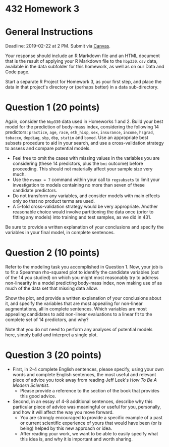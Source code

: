 432 Homework 3
================

General Instructions
====================

Deadline: 2019-02-22 at 2 PM. Submit via [Canvas](https://canvas.case.edu/).

Your response should include an R Markdown file and an HTML document that is the result of applying your R Markdown file to the `hbp330.csv` data, available in the data subfolder for this homework, as well as on our Data and Code page.

Start a separate R Project for Homework 3, as your first step, and place the data in that project's directory or (perhaps better) in a data sub-directory.

Question 1 (20 points)
======================

Again, consider the `hbp330` data used in Homeworks 1 and 2. Build your best model for the prediction of body-mass index, considering the following 14 predictors: `practice`, `age`, `race`, `eth_hisp`, `sex`, `insurance`, `income`, `hsgrad`, `tobacco`, `depdiag`, `sbp`, `dbp`, `statin` and `bpmed`. Use an appropriate best subsets procedure to aid in your search, and use a cross-validation strategy to assess and compare potential models.

-   Feel free to omit the cases with missing values in the variables you are considering (these 14 predictors, plus the `bmi` outcome) before proceeding. This should not materially affect your sample size very much.
-   Use the `nvmax = 7` command within your call to `regsubsets` to limit your investigation to models containing no more than seven of these candidate predictors.
-   Do not transform any variables, and consider models with main effects only so that no product terms are used.
-   A 5-fold cross-validation strategy would be very appropriate. Another reasonable choice would involve partitioning the data once (prior to fitting any models) into training and test samples, as we did in 431.

Be sure to provide a written explanation of your conclusions and specify the variables in your final model, in complete sentences.

Question 2 (10 points)
======================

Refer to the modeling task you accomplished in Question 1. Now, your job is to fit a Spearman rho-squared plot to identify the candidate variables (out of the 14 you studied) on which you might most reasonably try to address non-linearity in a model predicting body-mass index, now making use of as much of the data set that missing data allow.

Show the plot, and provide a written explanation of your conclusions about it, and specify the variables that are most appealing for non-linear augmentations, all in complete sentences. Which variables are most appealing candidates to add non-linear evaluations to a linear fit to the complete set of 14 predictors, and why?

Note that you do not need to perform any analyses of potential models here, simply build and interpret a single plot.

Question 3 (20 points)
======================

-   First, in 2-4 complete English sentences, please specify, using your own words and complete English sentences, the most useful and relevant piece of advice you took away from reading Jeff Leek's *How To Be A Modern Scientist*.
    -   Please provide a reference to the section of the book that provides this good advice.
-   Second, in an essay of 4-8 additional sentences, describe why this particular piece of advice was meaningful or useful for you, personally, and how it will affect the way you move forward.
    -   You are strongly encouraged to provide a specific example of a past or current scientific experience of yours that would have been (or is being) helped by this new approach or idea.
    -   After reading your work, we want to be able to easily specify what this idea is, and why it is important and worth sharing.
